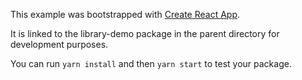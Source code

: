 This example was bootstrapped with [Create React App](https://github.com/facebook/create-react-app).

It is linked to the library-demo package in the parent directory for development purposes.

You can run `yarn install` and then `yarn start` to test your package.
